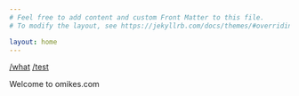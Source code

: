 ```yaml
---
# Feel free to add content and custom Front Matter to this file.
# To modify the layout, see https://jekyllrb.com/docs/themes/#overriding-theme-defaults

layout: home
---
```

<a href="what">/what</a>
<a href="test">/test</a>

Welcome to omikes.com
